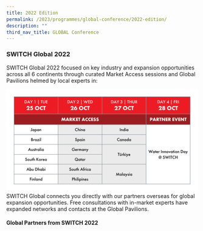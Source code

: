 ```yaml
---
title: 2022 Edition
permalink: /2023/programmes/global-conference/2022-edition/
description: ""
third_nav_title: GLOBAL Conference
---
```

### SWITCH Global 2022

SWITCH Global 2022 focused on key industry and expansion opportunities across all 6 continents through curated Market Access sessions and Global Pavilions helmed by local experts in:

![](/images/PROGRAMME%20HIGHLIGHTS%20(Beyond,%20Global,%20Grand%20Stage)%20(2).png)
SWITCH Global connects you directly with our partners overseas for global expansion opportunities. Free consultations with in-market experts have expanded networks and contacts at the Global Pavilions.

#### Global Partners from SWITCH 2022